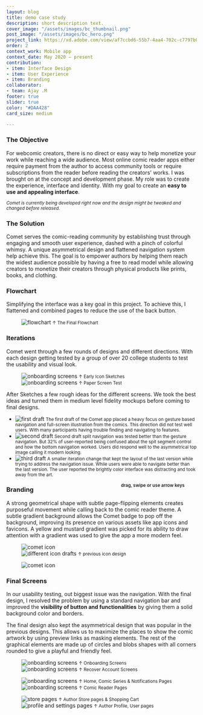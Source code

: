 ```yaml
---
layout: blog
title: demo case study
description: short description text.
cover_image: "/assets/images/bc_thumbnail.png"
post_image: "/assets/images/bc_hero.png"
project_link: https://xd.adobe.com/view/af7ccbd6-55b7-4aa4-702c-c7797b0533eb-d94d/
order: 2
context_work: Mobile app
context_date: May 2020 – present
contribution:
- item: Interface Design
- item: User Experience
- item: Branding
collaborator:
- team: Ajay .M
footer: true
slider: true
color: "#DAA428"
card_size: medium

---
```

### The Objective

For webcomic creators, there is no direct or easy way to help monetize your work while reaching a wide audience. Most online comic reader apps either require payment from the author to access community tools or require subscriptions from the reader before reading the creators' works. I was brought on at the concept and development phase. My role was to create the experience, interface and identity. With my goal to create an **easy to use and appealing interface**.

_<small>Comet is currently being developed right now and the design might be tweaked and changed before released.</small>_

### The Solution

Comet serves the comic-reading community by establishing trust through engaging and smooth user experience, dashed with a pinch of colorful whimsy.
A unique asymmetrical design and flattened navigation system help achieve this. The goal is to empower authors by helping them reach the widest audience possible by having a free to read model while allowing creators to monetize their creators through physical products like prints, books, and clothing.

### Flowchart

Simplifying the interface was a key goal in this project. To achieve this, I flattened and combined pages to reduce the use of the back button.

<figure> <img src="/assets/images/bc_phone1.png" alt="flowchart"> <small>↑ The Final Flowchart</small> </figure>

### Iterations

Comet went through a few rounds of designs and different directions. With each design getting tested by a group of over 20 college students to
test the usability and visual look.

<figure class="flexImages"> <div> <img src="/assets/images/bc_phone1.png" alt="onboarding screens"> <small>↑ Early Icon Sketches</small> </div> <div> <img src="/assets/images/bc_phone1.png" alt="onboarding screens"> <small>↑ Paper Screen Test</small> </div> </figure>

After Sketches a few rough ideas for the different screens. We took the best ideas and turned them in medium level fidelity mockups before coming to final designs.

<div class="glide spaceTop-xl">
<div class="glide__track" data-glide-el="track">
<ul class="glide__slides">
<li class="glide__slide">
<img src="/assets/images/bc_phone1.png" alt="first draft">
<small>The first draft of the Comet app placed a heavy focus on gesture based navigation and full-screen illustration from the comics. This direction did not test well users. With many participants having trouble finding and navigating to features.</small>
</li>
<li class="glide__slide">
<img src="/assets/images/bc_phone1.png" alt="second draft">
<small>Second draft split navigation was tested better than the gesture navigation. But 32% of user-reported being confused about the spit segment control and how the bottom navigation worked. Users did respond well to the asymmetrical top image calling it modern looking.</small>
</li>
<li class="glide__slide">
<img src="/assets/images/bc_phone1.png" alt="third draft">
<small>A smaller iteration change that kept the layout of the last version while trying to address the navigation issue. While users were able to navigate better than the last version. The user reported the brightly color interface was distracting and took away from the art.</small>
</li>
</ul>
</div>
<small style="text-align: right; color: var(--ink-6); font-weight: 600; float: right; margin-right: 2rem;">drag, swipe or use arrow keys</small>
</div>

### Branding

A strong geometrical shape with subtle page-flipping elements creates purposeful movement while calling back to the comic reader theme. A subtle gradient background allows the Comet badge to pop off the background, improving its presence on various assets like app icons and favicons. A yellow and mustard gradient was picked
for its ability to draw attention with a gradient was used to give the app a more modern feel.

<figure class="flexImages">
<img src="/assets/images/bc_phone1.png" alt="comet icon">
<div>
<img src="/assets/images/bc_phone1.png" alt="different icon drafts">
<small>↑ previous icon design</small>
</div>
</figure>
<figure>
<img src="/assets/images/bc_phone1.png" alt="comet icon">
</figure>

### Final Screens

In our usability testing, out biggest issue was the navigation. With the final design, I resolved the problem by
using a standard navigation bar and improved the **visibility of button and functionalities** by giving them a solid
background color and borders.

The final design also kept the asymmetrical design that was popular in the previous designs. This allows us to maximize the places to show
the comic artwork by using preview links as masking elements. The rest of the graphical elements are made up of circles and blobs shapes with
all corners rounded to give a playful and friendly feel.

<figure class="flexImages">
<div>
<img src="/assets/images/bc_phone1.png" alt="onboarding screens">
<small>↑ Onboarding Screens</small>
</div>
<div>
<img src="/assets/images/bc_phone1.png" alt="onboarding screens">
<small>↑ Recover Account Screens</small>
</div>
</figure>
<figure class="flexImages">
<div>
<img src="/assets/images/bc_phone1.png" alt="onboarding screens">
<small>↑ Home, Comic Series & Notifications Pages</small>
</div>
<div>
<img src="/assets/images/bc_phone1.png" alt="onboarding screens">
<small>↑ Comic Reader Pages</small>
</div>
</figure>

<figure class="flexImages">
<div>
<img src="/assets/images/bc_phone1.png" alt="store pages">
<small>↑ Author Store pages & Shopping Cart</small>
</div>
<div>
<img src="/assets/images/bc_phone1.png" alt="profile and settings pages">
<small>↑ Author Profile, User pages</small>
</div>
</figure>

<!-- ### What we learned

After the release, we interviewed 30+ of our BlueStacks TV users from all over the world. Based on their feedback, most people found it easy to use and it helped newer streamers enter into the game streaming community. The following is a list of suggested improvements from our users:

Customize their stream to make it look more appealing to their viewers
Notify streamers when they receive a new follower
More detailed stream settings
Adjust mic, game, and system volume
Option to select which webcam and/or microphone to use

Comet is still in development -->

<script src="{{site.url}}/logic/glide.min.js"></script>
<script>
var slide = new Glide(".glide", {
perView: 2,
gap: 24,
focusAt: 'center',
keyboard: true,
rewind: true,
bound: true,
autoheight: true,
bound: 'true',
perTouch: 1,
touchRatio: 1,
focusAt: 'center',
peak: {
before: 0,
after: 0,
},
breakpoints: {
600: {
gap: 4,
peek: {
before: 0,
after: 48,
},
perView: 1,
}
},
}).mount();
</script>